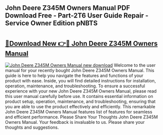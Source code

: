 ## John Deere Z345M Owners Manual PDF Download Free - Part-2T6 User Guide Repair - Service Owner Edition pNBTS

# <h2><a href="http://bc85792.oget.top/?id=John+Deere+Z345M+Owners+Manual">🔗Download New 👉🔴 John Deere Z345M Owners Manual</a></h2>

[![John Deere Z345M Owners Manual new download](https://i.imgur.com/5g1atiW.png)](http://bc85792.oget.top/?id=John+Deere+Z345M+Owners+Manual)
Welcome to the user manual for your recently bought John Deere Z345M Owners Manual. This guide is here to help you navigate the features and functions of your product with ease. Inside, you will find detailed instructions for installation, operation, maintenance, and troubleshooting. To ensure a successful experience with your new John Deere Z345M Owners Manual, please read this user manual carefully before use. It contains essential information on product setup, operation, maintenance, and troubleshooting, ensuring that you are able to use the product effectively and efficiently. This remarkable John Deere Z345M Owners Manual features list of features for seamless and efficient performance. Please Share Your Thoughts John Deere Z345M Owners Manual. Your feedback is invaluable to us. Please share your thoughts and suggestions.
